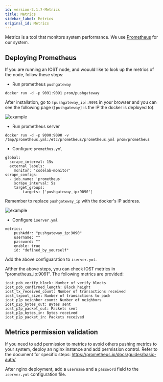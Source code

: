 ```yaml
---
id: version-2.1.7-Metrics
title: Metrics
sidebar_label: Metrics
original_id: Metrics
---
```


Metrics is a tool that monitors system performance. We use [Prometheus](https://prometheus.io) for our system.

## Deploying Prometheus

If you are running an IOST node, and wouuld like to look up the metrics of the node, follow these steps:

* Run prometheus `pushgateway`

```
docker run -d -p 9091:9091 prom/pushgateway
```

After installation, go to `[pushgateway_ip]:9091` in your browser and you can see the following page (`[pushgateway]` is the IP the docker is deployed to):

![example](assets/doc004/pushgateway.png)

* Run prometheus server

```
docker run -d -p 9090:9090 -v /tmp/prometheus.yml:/etc/prometheus/prometheus.yml prom/prometheus
```

* Configure `promethus.yml`

```
global:
  scrape_interval: 15s
  external_labels:
    monitor: 'codelab-monitor'
scrape_configs:
  - job_name: 'prometheus'
    scrape_interval: 5s
    target_groups:
      - targets: ['pushgateway_ip:9090']
```

Remember to replace `pushgateway_ip` with the docker's IP address.

![example](assets/doc004/prometheus.png)

* Configure `iserver.yml`

```
metrics:
	pushAddr: "pushgateway_ip:9090"
	username: ""
	password: ""
	enable: true
	id: "defined_by_yourself"
```

Add the above configuaration to `iserver.yml`.

Afther the above steps, you can check IOST metrics in "prometheus\_ip:9091". The following metrics are provided:

```
iost_pob_verify_block: Number of verify blocks
iost_pob_confirmed_length: Block height
iost_tx_received_count: Number of transactions received
iost_txpool_size: Number of transactions to pack
iost_p2p_neighbor_count: Number of neighbors
iost_p2p_bytes_out: Bytes sent
iost_p2p_packet_out: Packets sent
iost_p2p_bytes_in: Bytes received
iost_p2p_packet_in: Packets received
```

## Metrics permission validation

If you need to add permission to metrics to avoid others pushing metrics to your system, deploy an nginx instance and add permission control. Refer to the document for specific steps: https://prometheus.io/docs/guides/basic-auth/

After nginx deployment, add a `username` and a `password` field to the `iserver.yml` configuration file.
